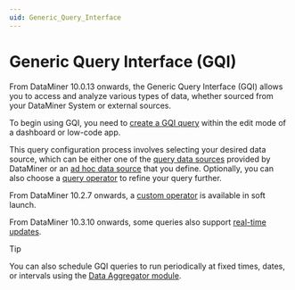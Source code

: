 ```yaml
---
uid: Generic_Query_Interface
---
```


# Generic Query Interface (GQI)

From DataMiner 10.0.13 onwards, the Generic Query Interface (GQI) allows you to access and analyze various types of data, whether sourced from your DataMiner System or external sources.

To begin using GQI, you need to [create a GQI query](xref:Creating_GQI_query) within the edit mode of a dashboard or low-code app.

This query configuration process involves selecting your desired data source, which can be either one of the [query data sources](xref:Query_data_sources) provided by DataMiner or an [ad hoc data source](xref:Configuring_an_ad_hoc_data_source_in_a_query) that you define. Optionally, you can also choose a [query operator](xref:Query_operators) to refine your query further.

From DataMiner 10.2.7 onwards, a [custom operator](xref:GQI_Custom_Operator) is available in soft launch.

From DataMiner 10.3.10 onwards, some queries also support [real-time updates](xref:Query_updates).

> [!TIP]
> You can also schedule GQI queries to run periodically at fixed times, dates, or intervals using the [Data Aggregator module](xref:Data_Aggregator_DxM).
